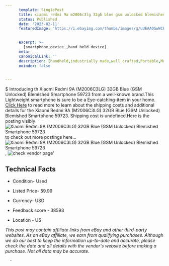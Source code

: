```yaml
---
      template: SinglePost
      title: xiaomi redmi 9a m2006c3lg 32gb blue gsm unlocked blemished smartphone 59723
      status: Published
      date: '2023-02-11'
      featuredImage: 'https://i.ebayimg.com/thumbs/images/g/uUEAAOSwWCRithFR/s-l225.jpg'
       

      excerpt: >-
        [smartphone,device ,hand held device]
      meta:
      canonicalLink: ''
      description: [handheld,industrially made,well crafted,Portable,Mobile,Compact,Convenient,Lightweight,Maneuverable,Man-portable,Miniature,Carriable,Hand-held,Light,Holdable,Transportable,Mobile device,Pocket-sized,On-the-go,Wireless,Cordless,Compact size,Convenient size, smartphone,device ,hand held device]
      noindex: false
      

---
```

$
      Introducing th Xiaomi Redmi 9A (M2006C3LG) 32GB Blue (GSM Unlocked) Blemished Smartphone 59723 from a well-known brand.This Lightweight smartphone is sure to be a Eye-catching-item in your home. [Click Here](https://www.ebay.com/itm/144918356789?hash=item21bdcea335%3Ag%3AuUEAAOSwWCRithFR&mkevt=1&mkcid=1&mkrid=711-53200-19255-0&campid=%253CePNCampaignId%253E&customid=%253CreferenceId%253E&toolid=10049) to read more to learn about the shipping costs and additional details for the Xiaomi Redmi 9A (M2006C3LG) 32GB Blue (GSM Unlocked) Blemished Smartphone 59723. Shipping cost is undefined.Here is the posting visibly ![Xiaomi Redmi 9A (M2006C3LG) 32GB Blue (GSM Unlocked) Blemished Smartphone 59723](https://i.ebayimg.com/thumbs/images/g/uUEAAOSwWCRithFR/s-l225.jpg) to check out more postings here... ![Xiaomi Redmi 9A (M2006C3LG) 32GB Blue (GSM Unlocked) Blemished Smartphone 59723](https://i.ebayimg.com/images/g/uUEAAOSwWCRithFR/s-l1600.jpg), ![check vendor page](https://origin-galleryplus.ebayimg.com/ws/web/144918356789_2_0_1/225x225.jpg,https://origin-galleryplus.ebayimg.com/ws/web/144918356789_3_0_1/225x225.jpg,https://origin-galleryplus.ebayimg.com/ws/web/144918356789_4_0_1/225x225.jpg,https://origin-galleryplus.ebayimg.com/ws/web/144918356789_5_0_1/225x225.jpg,https://origin-galleryplus.ebayimg.com/ws/web/144918356789_6_0_1/225x225.jpg)'

      

 ## Technical Facts 



     
      

 - Condition- Used 


      

 - Listed Price- 59.99 


      

 - Currency- USD 


      

 - Feedback score - 38593 


      

 - Location - US 


      
      

 *_This post may contain affiliate links from eBay and other third-party websites. As an eBay affiliate, we earn from qualifying purchases. Although we do our best to keep the information up-to-date and accurate, please check the date and all details with the vendor's website before making a purchase. Not all data may be accurate._*




      -

